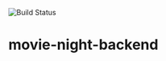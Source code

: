 ![Build Status](https://travis-ci.org/harikrish00/movie-night-backend.svg?branch=master)

# movie-night-backend
